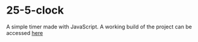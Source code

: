 # 25-5-clock
A simple timer made with JavaScript. A working build of the project can be accessed [here](https://25-plus-five-cool.netlify.app/)

